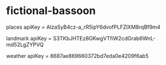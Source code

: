 # fictional-bassoon
places
apiKey = AIzaSyB4cz-a_rR5ipY6dvofPLFZlXM8rqBf9m4

landmark 
apiKey = S3TKbJHTEz8GKwgVTfiW2cdGrab6WnL-md52LgZYPVQ

weather 
apiKey = 8687ae869660372bd7eda0e4209f6ab5